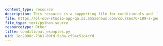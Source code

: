 ```yaml
---
content_type: resource
description: This resource is a supporting file for conditionals and  loops.
file: https://ol-ocw-studio-app-qa.s3.amazonaws.com/courses/6-189-a-gentle-introduction-to-programming-using-python-january-iap-2011/1ec2998c736109fd5a3ac594c51c4cfd_conditional_examples.py
file_type: text/python-source
resourcetype: Other
title: conditional_examples.py
uid: 1ec2998c-7361-09fd-5a3a-c594c51c4cfd
---
```

